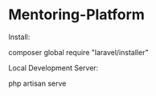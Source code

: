 # Mentoring-Platform

Install:

composer global require "laravel/installer"


Local Development Server:

php artisan serve
